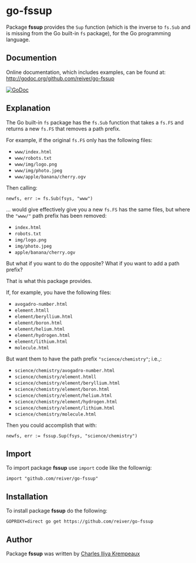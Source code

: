 # go-fssup

Package **fssup** provides the `Sup` function (which is the inverse to `fs.Sub` and is missing from the Go built-in `fs` package), for the Go programming language.

## Documention

Online documentation, which includes examples, can be found at: http://godoc.org/github.com/reiver/go-fssup

[![GoDoc](https://godoc.org/github.com/reiver/go-fssup?status.svg)](https://godoc.org/github.com/reiver/go-fssup)

## Explanation

The Go built-in `fs` package has the `fs.Sub` function that takes a `fs.FS` and returns a new `fs.FS` that removes a path prefix.

For example, if the original `fs.FS` only has the following files:

* `www/index.html`
* `www/robots.txt`
* `www/img/logo.png`
* `www/img/photo.jpeg`
* `www/apple/banana/cherry.ogv`

Then calling:
```
newfs, err := fs.Sub(fsys, "www")
```

... would give effectively give you a new `fs.FS` has the same files, but where the `"www/"` path prefix has been removed:

* `index.html`
* `robots.txt`
* `img/logo.png`
* `img/photo.jpeg`
* `apple/banana/cherry.ogv`

But what if you want to do the opposite?
What if you want to add a path prefix?

That is what this package provides.

If, for example, you have the following files:

* `avogadro-number.html`
* `element.htmll`
* `element/beryllium.html`
* `element/boron.html`
* `element/helium.html`
* `element/hydrogen.html`
* `element/lithium.html`
* `molecule.html`

But want them to have the path prefix `"science/chemistry"`; i.e.,:

* `science/chemistry/avogadro-number.html`
* `science/chemistry/element.htmll`
* `science/chemistry/element/beryllium.html`
* `science/chemistry/element/boron.html`
* `science/chemistry/element/helium.html`
* `science/chemistry/element/hydrogen.html`
* `science/chemistry/element/lithium.html`
* `science/chemistry/molecule.html`

Then you could accomplish that with:
```
newfs, err := fssup.Sup(fsys, "science/chemistry")
```

## Import

To import package **fssup** use `import` code like the follownig:
```
import "github.com/reiver/go-fssup"
```

## Installation

To install package **fssup** do the following:
```
GOPROXY=direct go get https://github.com/reiver/go-fssup
```

## Author

Package **fssup** was written by [Charles Iliya Krempeaux](http://reiver.link)
